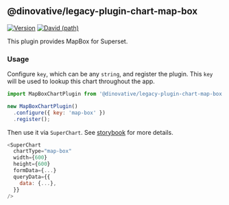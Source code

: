 ## @dinovative/legacy-plugin-chart-map-box

[![Version](https://img.shields.io/npm/v/@dinovative/legacy-plugin-chart-map-box.svg?style=flat-square)](https://img.shields.io/npm/v/@dinovative/legacy-plugin-chart-map-box.svg?style=flat-square)
[![David (path)](https://img.shields.io/david/dinovative/superset-ui-plugins.svg?path=packages%2Fsuperset-ui-legacy-plugin-chart-map-box&style=flat-square)](https://david-dm.org/dinovative/superset-ui-plugins?path=packages/superset-ui-legacy-plugin-chart-map-box)

This plugin provides MapBox for Superset.

### Usage

Configure `key`, which can be any `string`, and register the plugin. This `key` will be used to lookup this chart throughout the app.

```js
import MapBoxChartPlugin from '@dinovative/legacy-plugin-chart-map-box';

new MapBoxChartPlugin()
  .configure({ key: 'map-box' })
  .register();
```

Then use it via `SuperChart`. See [storybook](https://dinovative.github.io/superset-ui-plugins/?selectedKind=plugin-chart-map-box) for more details.

```js
<SuperChart
  chartType="map-box"
  width={600}
  height={600}
  formData={...}
  queryData={{
    data: {...},
  }}
/>
```
